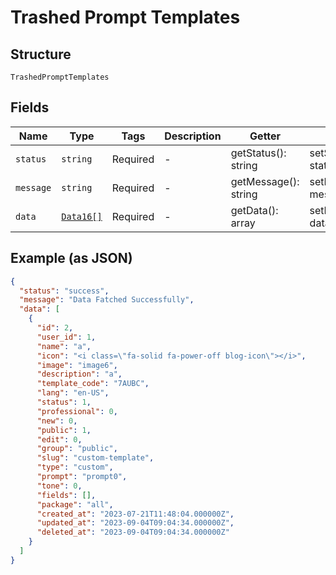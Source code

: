
# Trashed Prompt Templates

## Structure

`TrashedPromptTemplates`

## Fields

| Name | Type | Tags | Description | Getter | Setter |
|  --- | --- | --- | --- | --- | --- |
| `status` | `string` | Required | - | getStatus(): string | setStatus(string status): void |
| `message` | `string` | Required | - | getMessage(): string | setMessage(string message): void |
| `data` | [`Data16[]`](../../doc/models/data-16.md) | Required | - | getData(): array | setData(array data): void |

## Example (as JSON)

```json
{
  "status": "success",
  "message": "Data Fatched Successfully",
  "data": [
    {
      "id": 2,
      "user_id": 1,
      "name": "a",
      "icon": "<i class=\"fa-solid fa-power-off blog-icon\"></i>",
      "image": "image6",
      "description": "a",
      "template_code": "7AUBC",
      "lang": "en-US",
      "status": 1,
      "professional": 0,
      "new": 0,
      "public": 1,
      "edit": 0,
      "group": "public",
      "slug": "custom-template",
      "type": "custom",
      "prompt": "prompt0",
      "tone": 0,
      "fields": [],
      "package": "all",
      "created_at": "2023-07-21T11:48:04.000000Z",
      "updated_at": "2023-09-04T09:04:34.000000Z",
      "deleted_at": "2023-09-04T09:04:34.000000Z"
    }
  ]
}
```


